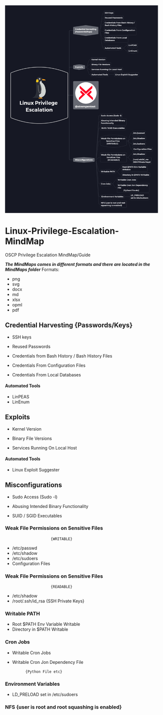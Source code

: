 ![](MindMaps/readme.png)
# Linux-Privilege-Escalation-MindMap
OSCP Privilege Escalation MindMap/Guide

_**The MindMaps comes in different formats and there are located in the MindMaps folder**_
Formats:
- png
- svg
- docx
- md
- xlsx
- opml
- pdf

## Credential Harvesting {Passwords/Keys}

- SSH keys

- Reused Passwords

- Credentials from Bash History / Bash History Files

- Credentials From Configuration Files

- Credentials From Local Databases

#### Automated Tools

- LinPEAS
- LinEnum

## Exploits

- Kernel Version

- Binary File Versions

- Services Running On Local Host

#### Automated Tools

- Linux Exploit Suggester

## Misconfigurations

- Sudo Access (Sudo -l)

- Abusing Intended Binary Functionality

- SUID / SGID Executables

### Weak File Permissions on Sensitive Files

                         {WRITABLE}

- /etc/passwd
- /etc/shadow
- /etc/sudoers
- Configuration Files

### Weak File Permissions on Sensitive Files

                         {READABLE}

- /etc/shadow
- /root/.ssh/id_rsa {SSH Private Keys}

### Writable PATH

- Root $PATH Env Variable Writable
- Directory in $PATH Writable

### Cron Jobs

- Writable Cron Jobs
- Writable Cron Jon Dependency File
  
            {Python File etc}

### Environment Variables

- LD_PRELOAD set in /etc/sudoers

### NFS {user is root and root squashing is enabled}
